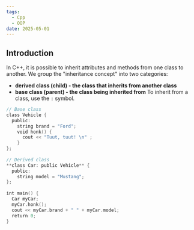 ```yaml
---
tags:
  - Cpp
  - OOP
date: 2025-05-01
---
```

## Introduction 
In C++, it is possible to inherit attributes and methods from one class to another. We group the "inheritance concept" into two categories:
- **derived class (child) - the class that inherits from another class**
- **base class (parent) - the class being inherited from**
To inherit from a class, use the `:` symbol.
```cpp
// Base class  
class Vehicle {  
  public:  
    string brand = "Ford";  
    void honk() {  
      cout << "Tuut, tuut! \n" ;  
    }  
};  
  
// Derived class  
**class Car: public Vehicle** {  
  public:  
    string model = "Mustang";  
};  
  
int main() {  
  Car myCar;  
  myCar.honk();  
  cout << myCar.brand + " " + myCar.model;  
  return 0;  
}
```
